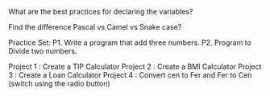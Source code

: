 What are the best practices for declaring the variables?

Find the difference Pascal vs Camel vs Snake case?

Practice Set:
P1. Write a program that add three numbers.
P2. Program to Divide two numbers.

Project 1 : Create a TIP Calculator
Project 2 : Create a BMI Calculator
Project 3 : Create a Loan Calculator
Project 4 : Convert cen to Fer and Fer to Cen (switch using the radio button)
